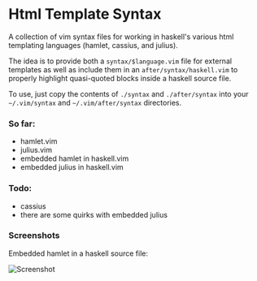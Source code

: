 # Html Template Syntax

A collection of vim syntax files for working in haskell's various html 
templating languages (hamlet, cassius, and julius).

The idea is to provide both a `syntax/$language.vim` file for external 
templates as well as include them in an `after/syntax/haskell.vim` to 
properly highlight quasi-quoted blocks inside a haskell source file.

To use, just copy the contents of `./syntax` and `./after/syntax` into 
your `~/.vim/syntax` and `~/.vim/after/syntax` directories.

### So far:

* hamlet.vim
* julius.vim
* embedded hamlet in haskell.vim
* embedded julius in haskell.vim

### Todo:

* cassius
* there are some quirks with embedded julius

### Screenshots

Embedded hamlet in a haskell source file:

![Screenshot](http://pbrisbin.com/static/fileshare/hamlet.png)

